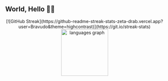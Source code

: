 ## World, Hello 🔷🔹

<div align="center">
  [![GitHub Streak](https://github-readme-streak-stats-zeta-drab.vercel.app?user=Bravudo&theme=highcontrast)](https://git.io/streak-stats)
  <img src="https://github-readme-stats.vercel.app/api/top-langs?username=Bravudo&locale=en&hide_title=false&layout=compact&card_width=320&langs_count=5&theme=algolia&hide_border=true&order=2" height="149" alt="languages graph"  />
</div>




